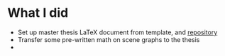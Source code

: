 # What I did
* Set up master thesis LaTeX document from template, and [repository](https://github.com/agarret7/meng-thesis)
* Transfer some pre-written math on scene graphs to the thesis
* 
